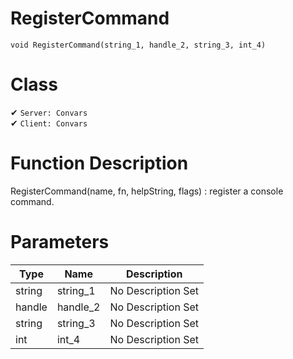 # RegisterCommand
```
void RegisterCommand(string_1, handle_2, string_3, int_4)
```
# Class
✔ `Server: Convars`  
✔ `Client: Convars`  

# Function Description
RegisterCommand(name, fn, helpString, flags) : register a console command.
# Parameters
Type|Name|Description
--|--|--
string|string_1|No Description Set
handle|handle_2|No Description Set
string|string_3|No Description Set
int|int_4|No Description Set
